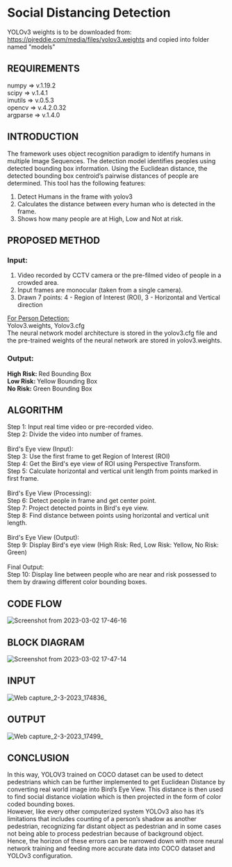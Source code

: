 # Social Distancing Detection

YOLOv3 weights is to be downloaded from:
https://pjreddie.com/media/files/yolov3.weights
and copied into folder named "models"

## REQUIREMENTS
numpy => v.1.19.2 <br>
scipy => v.1.4.1 <br>
imutils => v.0.5.3 <br>
opencv => v.4.2.0.32 <br>
argparse => v.1.4.0 <br>

## INTRODUCTION
The framework uses object recognition paradigm to identify humans in multiple Image Sequences. The detection model identifies peoples using detected bounding box information. Using the Euclidean distance, the detected bounding box centroid’s pairwise distances of people are determined.
This tool has the following features:
  1. Detect Humans in the frame with yolov3
  2. Calculates the distance between every human who is detected in the frame.
  3. Shows how many people are at High, Low and Not at risk.
  
## PROPOSED METHOD
### Input:
1. Video recorded by CCTV camera or the pre-filmed video of people in a crowded area.
2. Input frames are monocular (taken from a single camera).
3. Drawn 7 points: 4 - Region of Interest (ROI), 3 - Horizontal and Vertical direction

<u> For Person Detection: </u> <br>
Yolov3.weights, Yolov3.cfg <br>
The neural network model architecture is stored in the yolov3.cfg file and the pre-trained weights of the neural network are stored in yolov3.weights.

### Output:
<b> High Risk: </b> Red Bounding Box <br>
<b> Low Risk: </b> Yellow Bounding Box <br> 
<b> No Risk: </b> Green Bounding Box <br>

## ALGORITHM
Step 1: Input real time video or pre-recorded video.<br>
Step 2: Divide the video into number of frames. <br> <br>
Bird's Eye view (Input): <br>
Step 3: Use the first frame to get Region of Interest (ROI) <br>
Step 4: Get the Bird's eye view of ROI using Perspective Transform. <br>
Step 5: Calculate horizontal and vertical unit length from points marked in first frame. <br> <br>
Bird's Eye View (Processing): <br>
Step 6: Detect people in frame and get center point. <br>
Step 7: Project detected points in Bird's eye view. <br>
Step 8: Find distance between points using horizontal and vertical unit length. <br> <br>
Bird's Eye View (Output): <br>
Step 9: Display Bird's eye view (High Risk: Red, Low Risk: Yellow, No Risk: Green) <br> <br>
Final Output: <br>
Step 10: Display line between people who are near and risk possessed to them by drawing different color bounding boxes. <br>

## CODE FLOW
![Screenshot from 2023-03-02 17-46-16](https://user-images.githubusercontent.com/68748665/222426330-fdc61c84-84de-4f81-8125-467d4eb6633b.png)

## BLOCK DIAGRAM
![Screenshot from 2023-03-02 17-47-14](https://user-images.githubusercontent.com/68748665/222426538-1da9d88c-458a-4fc5-b5a7-14dcc1d667f4.png)

## INPUT
![Web capture_2-3-2023_174836_](https://user-images.githubusercontent.com/68748665/222426808-86e9988c-a39c-48a4-9c0e-0199d69313d8.jpeg)

## OUTPUT
![Web capture_2-3-2023_17499_](https://user-images.githubusercontent.com/68748665/222426942-0a8ca237-77ea-4483-8b7a-2475913f110d.jpeg)

## CONCLUSION
In this way, YOLOV3 trained on COCO dataset can be used to detect pedestrians which can be further implemented to get Euclidean Distance by converting real world image into Bird’s Eye View. This distance is then used to find social distance violation which is then projected in the form of color coded bounding boxes. <br>
However, like every other computerized system YOLOv3 also has it’s limitations that includes counting of a person’s shadow as another pedestrian, recognizing far distant object as pedestrian and in some cases not being able to process pedestrian because of background object. <br>
Hence, the horizon of these errors can be narrowed down with more neural network training and feeding more accurate data into COCO dataset and YOLOv3 configuration.
